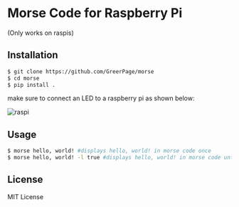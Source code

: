 # Morse Code for Raspberry Pi

(Only works on raspis)


## Installation
```bash
$ git clone https://github.com/GreerPage/morse
$ cd morse
$ pip install .
```
make sure to connect an LED to a raspberry pi as shown below:

![raspi](https://greerpage.com/static/images/raspidiagram.png)

## Usage
```bash
$ morse hello, world! #displays hello, world! in morse code once
$ morse hello, world! -l true #displays hello, world! in morse code until loop is stopped 
```

## License
MIT License